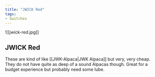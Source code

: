 ```yaml
---
title: "JWICK Red"
tags:
- Switches
---
```


![[jwick-red.jpg]]

## JWICK Red

These are kind of like [[JWK-Alpaca|JWK Alpaca]] but very, very cheap. They do not have quite as deep of a sound Alpacas though. Great for a budget experience but probably need some lube.
